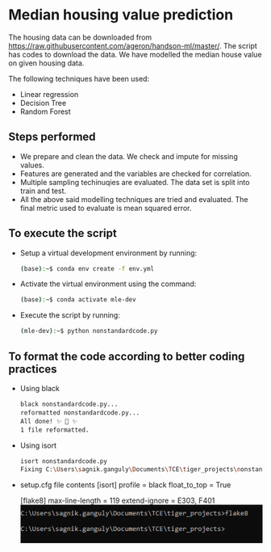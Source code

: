 # Median housing value prediction

The housing data can be downloaded from https://raw.githubusercontent.com/ageron/handson-ml/master/. The script has codes to download the data. We have modelled the median house value on given housing data.

The following techniques have been used:

- Linear regression
- Decision Tree
- Random Forest

## Steps performed

- We prepare and clean the data. We check and impute for missing values.
- Features are generated and the variables are checked for correlation.
- Multiple sampling techinuqies are evaluated. The data set is split into train and test.
- All the above said modelling techniques are tried and evaluated. The final metric used to evaluate is mean squared error.


## To execute the script

* Setup a virtual development environment by running:

  ```sh
  (base):~$ conda env create -f env.yml
  ```
* Activate the virtual environment using the command:

  ```sh
  (base):~$ conda activate mle-dev
  ```
* Execute the script by running:

  ```sh
  (mle-dev):~$ python nonstandardcode.py
  ```

## To format the code according to better coding practices

* Using black

  ```sh
  black nonstandardcode.py...
  reformatted nonstandardcode.py...
  All done! ✨ 🍰 ✨
  1 file reformatted.
  ```

* Using isort

  ```sh
  isort nonstandardcode.py
  Fixing C:\Users\sagnik.ganguly\Documents\TCE\tiger_projects\nonstandardcode.py
  ```

* setup.cfg file contents
  [isort]
  profile = black
  float_to_top = True

  [flake8]
  max-line-length = 119
  extend-ignore = E303, F401
![1679338292530](image/README/1679338292530.png)
